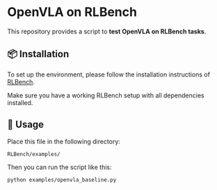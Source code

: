 # OpenVLA on RLBench

This repository provides a script to **test OpenVLA on RLBench tasks**.

## 📦 Installation

To set up the environment, please follow the installation instructions of [RLBench](https://github.com/stepjam/RLBench).

Make sure you have a working RLBench setup with all dependencies installed.

## 📂 Usage

Place this file in the following directory:

```bash
RLBench/examples/
```

Then you can run the script like this:

```bash
python examples/openvla_baseline.py
```
